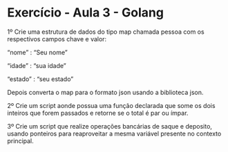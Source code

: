 # Exercício - Aula 3 - Golang

1º Crie uma estrutura de dados do tipo map chamada pessoa com os respectivos campos chave e valor:

“nome” : “Seu nome”

“idade” : “sua idade”

“estado” : “seu estado”

Depois converta o map para o formato json usando a biblioteca json.

2º Crie um script aonde possua uma função declarada que some os dois inteiros que forem passados e retorne se o total é par ou ímpar.

3º Crie um script que realize operações bancárias de saque e deposito, usando ponteiros para reaproveitar a mesma variável presente no contexto principal.
